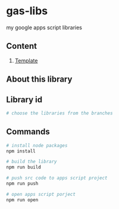 # gas-libs

my google apps script libraries

## Content

1. [Template](https://github.com/ashtonfei/gas-libs/tree/template)

## About this library

## Library id

```bash
# choose the libraries from the branches
```

## Commands

```bash
# install node packages
npm install

# build the library
npm run build

# push src code to apps script project
npm run push

# open apps script porject
npm run open
```

